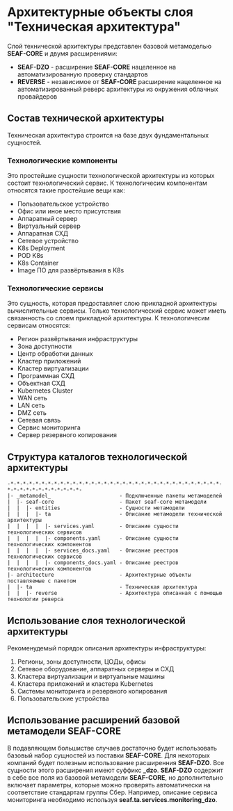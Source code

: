 # Архитектурные объекты слоя "Техническая архитектура"
Слой технической архитектуры представлен базовой метамоделью **SEAF-CORE** и двумя расширениями:
* **SEAF-DZO** - расширение **SEAF-CORE** нацеленное на автоматизированную проверку стандартов
* **REVERSE** - независимое от **SEAF-CORE** расширение нацеленное на автоматизированный реверс архитектуры из окружения облачных провайдеров

## Состав технической архитектуры
Техническая архитектура строится на базе двух фундаментальных сущностей.

### Технологические компоненты
Это простейшие сущности технологической архитектуры из которых состоит технологический сервис.
К технологичесим компонентам относятся такие простейшие вещи как:
* Пользовательское устройство
* Офис или иное место присутствия
* Аппаратный сервер
* Виртуальный сервер
* Аппаратная СХД
* Сетевое устройство
* K8s Deployment
* POD K8s
* K8s Container
* Image ПО для развёртывания в K8s

### Технологические сервисы
Это сущность, которая предоставляет слою прикладной архитектуры вычислительные сервисы. Только технологический сервис может иметь связанность со слоем прикладной архитектуры.
К технологичесим сервисам относятся:
* Регион развёртывания инфраструктуры
* Зона доступности
* Центр обработки данных
* Кластер приложений
* Кластер виртуализации
* Программная СХД
* Объектная СХД
* Kubernetes Cluster
* WAN сеть
* LAN сеть
* DMZ сеть
* Сетевая связь
* Сервис мониторинга
* Сервер резервного копирования

## Структура каталогов технологической архитектуры
    -*-*-*-*-*-*-*-*-*-*-*-*-*-*-*-*-*-*-*-*-*-*-*-*-*-*-*-*-*-*-*-*-*-*-*-*-*-*-*-*-*-*-*-*-*-*-
    |- _metamodel_                      - Подключенные пакеты метамоделей
    |  |- seaf-core                     - Пакет seaf-core метамодели
    |  |  |- entities                   - Сущности метамодели
    |  |  |  |- ta                      - Описание метамодели технической архитектуры
    |  |  |  |  |- services.yaml        - Описание сущности технологических сервисов 
    |  |  |  |  |- components.yaml      - Описание сущности технологических компонентов
    |  |  |  |  |- services_docs.yaml   - Описание реестров технологических сервисов 
    |  |  |  |  |- components_docs.yaml - Описание реестров технологических компонентов
    |- architecture                     - Архитектурные объекты поставляемые с пакетом
    |  |- ta                            - Техническая архитектура
    |  |  |- reverse                    - Архитектура описанная с помощью технологии реверса

## Использование слоя технологической архитектуры
Рекоменудемый порядок описания архитектуры инфраструктуры:
1. Регионы, зоны доступности, ЦОДы, офисы
2. Сетевое оборудование, аппаратных серверы и СХД
3. Кластера виртуализации и виртуальные машины
4. Кластера приложений и кластера Kubernetes
5. Системы мониторинга и резервного копирования
6. Пользовательские устройства

## Использование расширений базовой метамодели **SEAF-CORE**
В подавляющем большистве случаев достаточно будет использовать базовый набор сущностей из поставки **SEAF-CORE**. 
Для некоторых компаний будет полезным использование расширенния **SEAF-DZO**. Все сущности этого расширения имеют суффикс **_dzo**.
**SEAF-DZO** содержит в себе все поля из базовой метамодели **SEAF-CORE**, но дополнительно включает параметры, которые можно проверять автоматически на соответствие стандартам группы Сбер.
Например, описание сервиса мониторинга необходимо используя **seaf.ta.services.monitoring_dzo**.